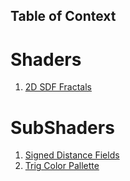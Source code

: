 ## Table of Context  

# Shaders
   1. [2D SDF Fractals](https://github.com/lassiiter/shader-library/tree/main/Assets/Shaders/2D%20Fractal)

# SubShaders
   1. [Signed Distance Fields](https://github.com/lassiiter/shader-library/tree/main/Assets/SubShaders/SDFs)
   2. [Trig Color Pallette](https://github.com/lassiiter/shader-library/tree/main/Assets/SubShaders/SDFs)
